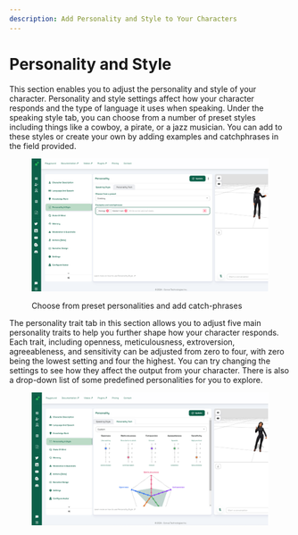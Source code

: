 ```yaml
---
description: Add Personality and Style to Your Characters
---
```


# Personality and Style

This section enables you to adjust the personality and style of your character. Personality and style settings affect how your character responds and the type of language it uses when speaking. Under the speaking style tab, you can choose from a number of preset styles including things like a cowboy, a pirate, or a jazz musician. You can add to these styles or create your own by adding examples and catchphrases in the field provided.

<figure><img src="../../.gitbook/assets/personality.png" alt=""><figcaption><p>Choose from preset personalities and add catch-phrases</p></figcaption></figure>

The personality trait tab in this section allows you to adjust five main personality traits to help you further shape how your character responds. Each trait, including openness, meticulousness, extroversion, agreeableness, and sensitivity can be adjusted from zero to four, with zero being the lowest setting and four the highest. You can try changing the settings to see how they affect the output from your character. There is also a drop-down list of some predefined personalities for you to explore.

<figure><img src="../../.gitbook/assets/style.png" alt=""><figcaption></figcaption></figure>
